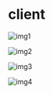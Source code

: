 # client


![img1](https://user-images.githubusercontent.com/109620687/235511621-b5e1fe27-fc6e-4513-8973-f70e8542aec7.png)

![img2](https://user-images.githubusercontent.com/109620687/235511653-796187be-155d-4562-91a8-d7d9de4b9f05.png)

![img3](https://user-images.githubusercontent.com/109620687/235511677-fd74f809-5e3f-4647-a6ca-378807da05b8.png)

![img4](https://user-images.githubusercontent.com/109620687/235511704-f9d65f00-373c-4dfb-8d51-01eb41751cbd.png)
